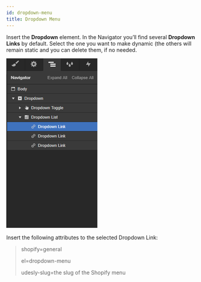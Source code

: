 ```yaml
---
id: dropdown-menu
title: Dropdown Menu
---
```


Insert the **Dropdown** element.
In the Navigator you’ll find several **Dropdown Links** by default. Select the one you want to make dynamic (the others will remain static and you can delete them, if no needed.

![](assets/shopify-dropdown-menu.png)

Insert the following attributes to the selected Dropdown Link:

> shopify=general
>
> el=dropdown-menu
>
> udesly-slug=the slug of the Shopify menu


